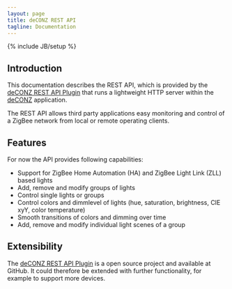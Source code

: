 ```yaml
---
layout: page
title: deCONZ REST API
tagline: Documentation
---
```

{% include JB/setup %}

## Introduction

This documentation describes the REST API, which is provided by the [deCONZ REST API Plugin](#) that runs a lightweight HTTP server within the [deCONZ](http://www.dresden-elektronik.de/funktechnik/products/software/pc/deconz) application.

The REST API allows third party applications easy monitoring and control of a ZigBee network from local or remote operating clients.

## Features
For now the API provides following capabilities:

- Support for ZigBee Home Automation (HA) and ZigBee Light Link (ZLL) based lights
- Add, remove and modify groups of lights
- Control single lights or groups
- Control colors and dimmlevel of lights (hue, saturation, brightness, CIE xyY, color temperature)
- Smooth transitions of colors and dimming over time
- Add, remove and modify individual light scenes of a group

## Extensibility
The [deCONZ REST API Plugin](#) is a open source project and available at GitHub. It could therefore be extended with further functionality, for example to support more devices.

